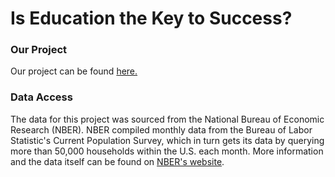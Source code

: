 # Is Education the Key to Success?

### Our Project
Our project can be found [here.](https://ed-dash.streamlit.app/)


### Data Access
The data for this project was sourced from the National Bureau of Economic 
Research (NBER). NBER compiled monthly data from the Bureau of Labor 
Statistic's Current Population Survey, which in turn gets its data by querying more than 50,000 households within the U.S. each month. More information and the data itself can be found on [NBER's website](https://www.nber.org/research/data/current-population-survey-cps-merged-outgoing-rotation-group-earnings-data).
